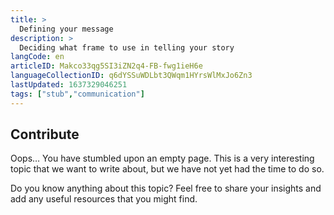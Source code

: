 ```yaml
---
title: >
  Defining your message
description: >
  Deciding what frame to use in telling your story
langCode: en
articleID: Makco33qg5SI3iZN2q4-FB-fwg1ieH6e
languageCollectionID: q6dYSSuWDLbt3QWqm1HYrsWlMxJo6Zn3
lastUpdated: 1637329046251
tags: ["stub","communication"]
---
```


## **Contribute**

Oops… You have stumbled upon an empty page. This is a very interesting topic that we want to write about, but we have not yet had the time to do so.

Do you know anything about this topic? Feel free to share your insights and add any useful resources that you might find.